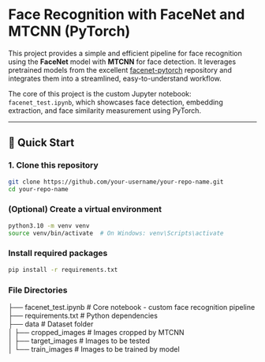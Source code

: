 # Face Recognition with FaceNet and MTCNN (PyTorch)

This project provides a simple and efficient pipeline for face recognition using the **FaceNet** model with **MTCNN** for face detection. It leverages pretrained models from the excellent [facenet-pytorch](https://github.com/timesler/facenet-pytorch) repository and integrates them into a streamlined, easy-to-understand workflow.

The core of this project is the custom Jupyter notebook: `facenet_test.ipynb`, which showcases face detection, embedding extraction, and face similarity measurement using PyTorch.

---

## 🚀 Quick Start

### 1. Clone this repository

```bash
git clone https://github.com/your-username/your-repo-name.git
cd your-repo-name
```

### (Optional) Create a virtual environment
```bash
python3.10 -m venv venv
source venv/bin/activate  # On Windows: venv\Scripts\activate
```

### Install required packages
```bash
pip install -r requirements.txt
```

### File Directories
├── facenet_test.ipynb      # Core notebook - custom face recognition pipeline <br />
├── requirements.txt        # Python dependencies <br />
├── data                    # Dataset folder <br />
│   ├── cropped_images      # Images cropped by MTCNN <br />
│   ├── target_images       # Images to be tested <br />
│   └── train_images        # Images to be trained by model <br />
